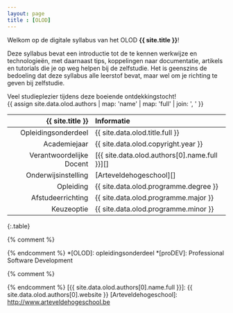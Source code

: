 ```yaml
---
layout: page
title : [OLOD]
---
```


Welkom op de digitale syllabus van het OLOD **{{ site.title }}**!

Deze syllabus bevat een introductie tot de te kennen werkwijze en technologieën, met daarnaast tips, koppelingen naar documentatie, artikels en tutorials die je op weg helpen bij de zelfstudie. Het is geenszins de bedoeling dat deze syllabus alle leerstof bevat, maar wel om je richting te geven bij zelfstudie.

Veel studieplezier tijdens deze boeiende ontdekkingstocht!  
{{ assign site.data.olod.authors | map: 'name' | map: 'full' | join: ', ' }}


|         {{ site.title }} | Informatie                                    |
|-------------------------:|:----------------------------------------------|
|      Opleidingsonderdeel | {{ site.data.olod.title.full }}         |
|             Academiejaar | {{ site.data.olod.copyright.year }}           |
| Verantwoordelijke Docent | [{{ site.data.olod.authors[0].name.full }}][] |
|      Onderwijsinstelling | [Arteveldehogeschool][]                       |
|                Opleiding | {{ site.data.olod.programme.degree }}         |
|        Afstudeerrichting | {{ site.data.olod.programme.major }}          |
|               Keuzeoptie | {{ site.data.olod.programme.minor }}          |
{:.table}


{% comment %}
<!-- ⚓ Afkortingen -->
{% endcomment %}
*[OLOD]:                    opleidingsonderdeel
*[proDEV]:                  Professional Software Development

{% comment %}
<!-- ⚓ Hyperlinks -->
{% endcomment %}
[{{ site.data.olod.authors[0].name.full }}]: {{ site.data.olod.authors[0].website }}
[Arteveldehogeschool]:      http://www.arteveldehogeschool.be
